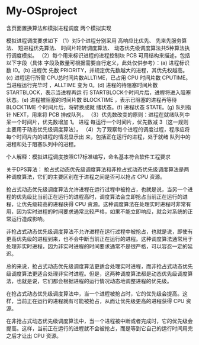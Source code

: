 # My-OSproject
含页面置换算法和模拟进程调度 两个模拟实现


模拟进程调度要求如下
（1）对5个进程分别采用
高响应比优先、
先来先服务算法、
短进程优先算法、
时间片轮转调度算法、
动态优先级调度算法共5种算法执行调度模拟。
（2）每个用来标识进程的进程控制块 PCB 可用结构来描述，包括以下字段（具体
字段及数量可根据需要自行定义，此处仅供参考）：(a) 进程标识数 ID。(b) 进程优
先数 PRIORITY，并规定优先数越大的进程，其优先权越高。(c) 进程运行所需
CPU总时间片数ALLTIME，已占用 CPU 时间片数 CPUTIME。当进程运行完毕时
，ALLTIME 变为 0。(d) 进程的待阻塞时间片数 STARTBLOCK，表示当进程再运
行 STARTBLOCK个时间片后，进程将进入阻塞状态。(e) 进程被阻塞的时间片数
BLOCKTIME ，表示已阻塞的进程再等待 BLOCKTIME 个时间片后，将转换成就
绪状态。(f) 进程状态 STATE。(g) 队列指针 NEXT，用来将 PCB 排成队列。
（3）优先数改变的原则：进程在就绪队列中呆一个时间片，优先数增加 1。 进程
每运行一个时间片，优先数减 3（这一规则主要用于动态优先级调度算法）。
（4）为了观察每个进程的调度过程，程序应将每个时间片内的进程的情况显示出
来，包括正在运行的进程，处于就绪 队列中的进程和处于阻塞队列中的进程。



个人解释：模拟进程调度按照C17标准编写，命名基本符合软件工程要求



关于DPS算法：
抢占式动态优先级调度算法和非抢占式动态优先级调度算法是两种调度算法，它们的主要区别在于进程之间是否可以抢占 CPU 资源。

抢占式动态优先级调度算法允许进程在运行过程中被抢占，也就是说，当另一个进程的优先级比当前正在运行的进程高时，调度算法会立即抢占当前正在运行的进程，让优先级较高的进程获得 CPU 资源。这种调度算法在处理实时进程时非常有用，因为实时进程的时间要求通常比较严格，如果不能立即响应，就会对系统的正常运行造成影响。

非抢占式动态优先级调度算法不允许进程在运行过程中被抢占，也就是说，即使有更高优先级的进程到来，也不会中断当前正在运行的进程。这种调度算法通常用于处理非实时进程，因为非实时进程的时间要求通常不是很严格，可以容忍一定的延迟。

总的来说，抢占式动态优先级调度算法更适合处理实时进程，而非抢占式动态优先级调度算法更适合处理非实时进程。但是，这两种调度算法都是动态优先级调度算法，也就是说，它们都会根据进程的运行情况动态地调整进程的优先级。

在抢占式动态优先级调度算法中，当一个进程被抢占时，它的优先级会提高。这样，当前正在运行的进程就有可能被抢占，从而让优先级更高的进程获得 CPU 资源。

在非抢占式动态优先级调度算法中，当一个进程被中断或者完成时，它的优先级会提高。这样，当前正在运行的进程就不会被抢占，而是等到它自己的运行时间用完之后才让出 CPU 资源。
